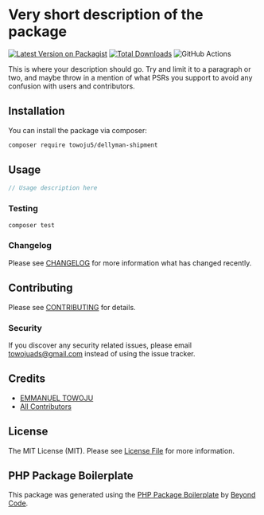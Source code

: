 # Very short description of the package

[![Latest Version on Packagist](https://img.shields.io/packagist/v/towoju5/dellyman-shipment.svg?style=flat-square)](https://packagist.org/packages/towoju5/dellyman-shipment)
[![Total Downloads](https://img.shields.io/packagist/dt/towoju5/dellyman-shipment.svg?style=flat-square)](https://packagist.org/packages/towoju5/dellyman-shipment)
![GitHub Actions](https://github.com/towoju5/dellyman-shipment/actions/workflows/main.yml/badge.svg)

This is where your description should go. Try and limit it to a paragraph or two, and maybe throw in a mention of what PSRs you support to avoid any confusion with users and contributors.

## Installation

You can install the package via composer:

```bash
composer require towoju5/dellyman-shipment
```

## Usage

```php
// Usage description here
```

### Testing

```bash
composer test
```

### Changelog

Please see [CHANGELOG](CHANGELOG.md) for more information what has changed recently.

## Contributing

Please see [CONTRIBUTING](CONTRIBUTING.md) for details.

### Security

If you discover any security related issues, please email towojuads@gmail.com instead of using the issue tracker.

## Credits

-   [EMMANUEL TOWOJU](https://github.com/towoju5)
-   [All Contributors](../../contributors)

## License

The MIT License (MIT). Please see [License File](LICENSE.md) for more information.

## PHP Package Boilerplate

This package was generated using the [PHP Package Boilerplate](https://laravelpackageboilerplate.com) by [Beyond Code](http://beyondco.de/).
